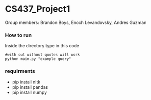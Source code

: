 # CS437_Project1

Group members:
Brandon Boys,
Enoch Levandovsky,
Andres Guzman

### How to run
Inside the directory type in this code
```
#with out without quotes will work
python main.py "example query"
```

### requirments

- pip install nltk
- pip install pandas
- pip install numpy
